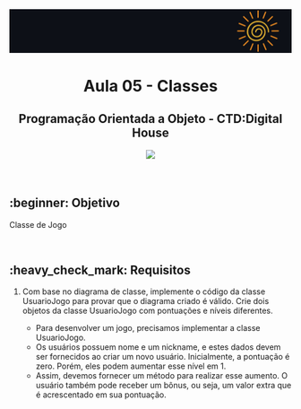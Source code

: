 <div align="center"><img src="https://github.com/lipollis/Imagens-Git/blob/main/banner_assinatura.svg" /></div>
 
<h1 align="center"> Aula 05 - Classes </h1>
<h2 align="center"> Programação Orientada a Objeto - CTD:Digital House </h2>

<div align="center">
  <img src="https://cdn.jsdelivr.net/gh/devicons/devicon/icons/java/java-original-wordmark.svg" width="70px"/>
  <br>
  <br>
</div>  

<br>
<h2>:beginner: Objetivo</h2>

<p align="justify">Classe de Jogo</p>

<br>
<h2>:heavy_check_mark: Requisitos </h2>

<ol>
  <li>Com base no diagrama de classe, implemente o código da classe UsuarioJogo para provar que o diagrama criado é válido. Crie dois objetos da classe UsuarioJogo com pontuações e níveis diferentes.</li>
    <ul>
      <li>Para desenvolver um jogo, precisamos implementar a classe UsuarioJogo. </li>
      <li>Os usuários possuem nome e um nickname, e estes dados devem ser fornecidos ao criar um novo usuário. Inicialmente, a pontuação é zero. Porém, eles podem aumentar esse nível em 1.</li>
      <li>Assim, devemos fornecer um método para realizar esse aumento. O usuário também pode receber um bônus, ou seja, um valor extra que é acrescentado em sua pontuação.</li>
  </ul>
</ol>
